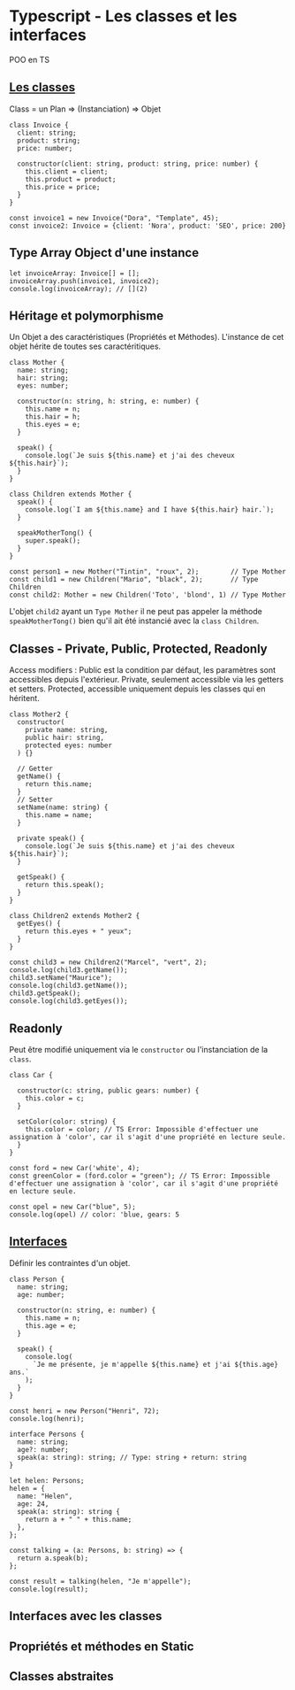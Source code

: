 # Typescript - Les classes et les interfaces

POO en TS

## [Les classes](https://www.typescriptlang.org/docs/handbook/classes.html)

Class = un Plan => (Instanciation) => Objet

```
class Invoice {
  client: string;
  product: string;
  price: number;

  constructor(client: string, product: string, price: number) {
    this.client = client;
    this.product = product;
    this.price = price;
  }
}

const invoice1 = new Invoice("Dora", "Template", 45);
const invoice2: Invoice = {client: 'Nora', product: 'SEO', price: 200}

```

## Type Array Object d'une instance

```
let invoiceArray: Invoice[] = [];
invoiceArray.push(invoice1, invoice2);
console.log(invoiceArray); // [](2)
```

## Héritage et polymorphisme

Un Objet a des caractéristiques (Propriétés et Méthodes).
L'instance de cet objet hérite de toutes ses caractéritiques.

```
class Mother {
  name: string;
  hair: string;
  eyes: number;

  constructor(n: string, h: string, e: number) {
    this.name = n;
    this.hair = h;
    this.eyes = e;
  }

  speak() {
    console.log(`Je suis ${this.name} et j'ai des cheveux ${this.hair}`);
  }
}

class Children extends Mother {
  speak() {
    console.log(`I am ${this.name} and I have ${this.hair} hair.`);
  }

  speakMotherTong() {
    super.speak();
  }
}

const person1 = new Mother("Tintin", "roux", 2);        // Type Mother
const child1 = new Children("Mario", "black", 2);       // Type Children
const child2: Mother = new Children('Toto', 'blond', 1) // Type Mother
```

L'objet `child2` ayant un `Type Mother` il ne peut pas appeler la méthode `speakMotherTong()` bien qu'il ait été instancié avec la `class Children`.

## Classes - Private, Public, Protected, Readonly

Access modifiers :
Public est la condition par défaut, les paramètres sont accessibles depuis l'extérieur.
Private, seulement accessible via les getters et setters.
Protected, accessible uniquement depuis les classes qui en héritent.

```
class Mother2 {
  constructor(
    private name: string,
    public hair: string,
    protected eyes: number
  ) {}

  // Getter
  getName() {
    return this.name;
  }
  // Setter
  setName(name: string) {
    this.name = name;
  }

  private speak() {
    console.log(`Je suis ${this.name} et j'ai des cheveux ${this.hair}`);
  }

  getSpeak() {
    return this.speak();
  }
}

class Children2 extends Mother2 {
  getEyes() {
    return this.eyes + " yeux";
  }
}

const child3 = new Children2("Marcel", "vert", 2);
console.log(child3.getName());
child3.setName("Maurice");
console.log(child3.getName());
child3.getSpeak();
console.log(child3.getEyes());
```

## Readonly

Peut être modifié uniquement via le `constructor` ou l'instanciation de la `class`.

```
class Car {

  constructor(c: string, public gears: number) {
    this.color = c;
  }

  setColor(color: string) {
    this.color = color; // TS Error: Impossible d'effectuer une assignation à 'color', car il s'agit d'une propriété en lecture seule.
  }
}

const ford = new Car('white', 4);
const greenColor = (ford.color = "green"); // TS Error: Impossible d'effectuer une assignation à 'color', car il s'agit d'une propriété en lecture seule.

const opel = new Car("blue", 5);
console.log(opel) // color: 'blue, gears: 5
```

## [Interfaces](https://www.typescriptlang.org/docs/handbook/interfaces.html)

Définir les contraintes d'un objet.

```
class Person {
  name: string;
  age: number;

  constructor(n: string, e: number) {
    this.name = n;
    this.age = e;
  }

  speak() {
    console.log(
      `Je me présente, je m'appelle ${this.name} et j'ai ${this.age} ans.`
    );
  }
}

const henri = new Person("Henri", 72);
console.log(henri);

interface Persons {
  name: string;
  age?: number;
  speak(a: string): string; // Type: string + return: string
}

let helen: Persons;
helen = {
  name: "Helen",
  age: 24,
  speak(a: string): string {
    return a + " " + this.name;
  },
};

const talking = (a: Persons, b: string) => {
  return a.speak(b);
};

const result = talking(helen, "Je m'appelle");
console.log(result);
```

## Interfaces avec les classes

## Propriétés et méthodes en Static

## Classes abstraites
